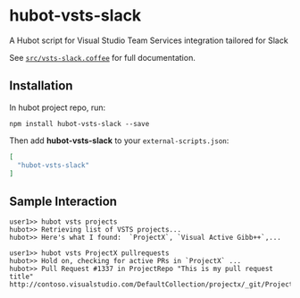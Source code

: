 # hubot-vsts-slack

A Hubot script for Visual Studio Team Services integration tailored for Slack

See [`src/vsts-slack.coffee`](src/vsts-slack.coffee) for full documentation.

## Installation

In hubot project repo, run:

`npm install hubot-vsts-slack --save`

Then add **hubot-vsts-slack** to your `external-scripts.json`:

```json
[
  "hubot-vsts-slack"
]
```

## Sample Interaction

```
user1>> hubot vsts projects
hubot>> Retrieving list of VSTS projects...
hubot>> Here's what I found:  `ProjectX`, `Visual Active Gibb++`,...
```

```
user1>> hubot vsts ProjectX pullrequests
hubot>> Hold on, checking for active PRs in `ProjectX` ...
hubot>> Pull Request #1337 in ProjectRepo "This is my pull request title" http://contoso.visualstudio.com/DefaultCollection/projectx/_git/ProjectRepo/pullrequest/1337
```
